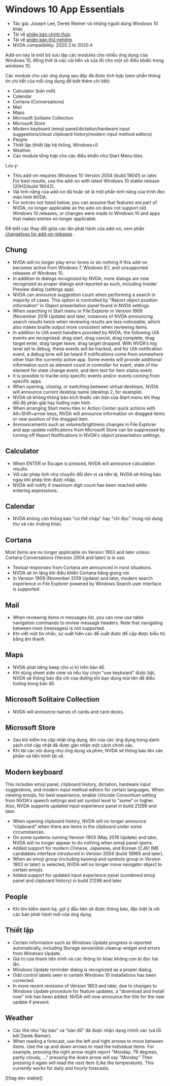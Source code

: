 # Windows 10 App Essentials #

* Tác giả: Joseph Lee, Derek Riemer và những người dùng Windows 10 khác
* Tải về [phiên bản chính thức][1]
* Tải về [phiên bản thử nghiệm][2]
* NVDA compatibility: 2020.3 to 2020.4

Add-on này là một bộ sưu tập các modules cho nhiều ứng dụng của Windows 10,
đồng thời là các cải tiến và sửa lỗi cho một số điều khiển trong windows 10.

Các module cho các ứng dụng sau đây đã được tích hợp (xem phần thông tin chi
tiết của mỗi ứng dụng để biết thêm chi tiết):

* Calculator (bản mới).
* Calendar
* Cortana (Conversations)
* Mail
* Maps
* Microsoft Solitaire Collection
* Microsoft Store
* Modern keyboard (emoji panel/dictation/hardware input suggestions/cloud
  clipboard history/modern input method editors)
* People
* Thiết lập (thiết lập hệ thống, Windows+I)
* Weather.
* Các module tổng hợp cho các điều khiển như Start Menu tiles.

Lưu ý:

* This add-on requires Windows 10 Version 2004 (build 19041) or later. For
  best results, use the add-on with latest Windows 10 stable release
  (20H2/build 19042).
* Vài tính năng của add-on đã hoặc sẽ là một phần tính năng của trình đọc
  màn hình NVDA.
* For entries not listed below, you can assume that features are part of
  NVDA, no longer applicable as the add-on does not support old Windows 10
  releases, or changes were made to Windows 10 and apps that makes entries
  no longer applicable.

Để biết các thay đổi giữa các lần phát hành của add-on, xem phần [changelogs
for add-on releases][3] .

## Chung

* NVDA will no longer play error tones or do nothing if this add-on becomes
  active from Windows 7, Windows 8.1, and unsupported releases of Windows
  10.
* In addition to dialogs recognized by NVDA, more dialogs are now recognized
  as proper dialogs and reported as such, including Insider Preview dialog
  (settings app).
* NVDA can announce suggestion count when performing a search in majority of
  cases. This option is controlled by "Report object position information"
  in Object presentation panel found in NVDA settings.
* When searching in Start menu or File Explorer in Version 1909 (November
  2019 Update) and later, instances of NVDA announcing search results twice
  when reviewing results are less noticeable, which also makes braille
  output more consistent when reviewing items.
* In addition to UIA event handlers provided by NVDA, the following UIA
  events are recognized: drag start, drag cancel, drag complete, drag target
  enter, drag target leave, drag target dropped. With NVDA's log level set
  to debug, these events will be tracked, and for UIA notification event, a
  debug tone will be heard if notifications come from somewhere other than
  the currently active app. Some events will provide additional information
  such as element count in controller for event, state of the element for
  state change event, and item text for item status event.
* It is possible to tracke only specific events and/or events coming from
  specific apps.
* When opening, closing, or switching between virtual desktops, NVDA will
  announce current desktop name (desktop 2, for example).
* NVDA sẽ không thông báo kích thước văn bản của Start menu khi thay đổi độ
  phân giải hay hướng màn hình.
* When arranging Start menu tiles or Action Center quick actions with
  Alt+Shift+arrow keys, NVDA will announce information on dragged items or
  new position of the dragged item.
* Announcements such as volume/brightness changes in File Explorer and app
  update notifications from Microsoft Store can be suppressed by turning off
  Report Notifications in NVDA's object presentation settings.

## Calculator

* When ENTER or Escape is pressed, NVDA will announce calculation results.
* Với các phép tính như chuyển đổi đơn vị và tiền tệ, NVDA sẽ thông báo ngay
  khi phép tính được nhập.
* NVDA will notify if maximum digit count has been reached while entering
  expressions.

## Calendar

* NVDA không còn thông báo "có thể nhập" hay "chỉ đọc" trong nội dung thư và
  các trường khác.

## Cortana

Most items are no longer applicable on Version 1903 and later unless Cortana
Conversations (Version 2004 and later) is in use.

* Textual responses from Cortana are announced in most situations.
* NVDA sẽ im lặng khi điều khiển Cortana bằng giọng nói.
* In Version 1909 (November 2019 Update) and later, modern search experience
  in File Explorer powered by Windows Search user interface is supported.

## Mail

* When reviewing items in messages list, you can now use table navigation
  commands to review message headers. Note that navigating between rows
  (messages) is not supported.
* Khi viết một tin nhắn, sự xuất hiện các đề xuất được đề cập được biểu thị
  bằng âm thanh.

## Maps

* NVDA phát tiếng beep cho vị trí trên bản đồ.
* Khi dùng  street side view và nếu tùy chọn "use keyboard" được bật, NVDA
  sẽ thông báo địa chỉ của đường khi bạn dùng mũi tên để điều hướng trong
  bản đồ.

## Microsoft Solitaire Collection

* NVDA will announce names of cards and card decks.

## Microsoft Store

* Sau khi kiểm tra cập nhật ứng dụng, tên của các ứng dụng trong danh sách
  chờ cập nhật đã được gán nhãn một cách chính xác.
* Khi tải các nội dung như ứng dụng và phim, NVDA sẽ thông báo tên sản phẩm
  và tiến trình tải về.

## Modern keyboard

This includes emoji panel, clipboard history, dictation, hardware input
suggestions, and modern input method editors for certain languages. When
viewing emojis, for best experience, enable Unicode Consortium setting from
NVDA's speech settings and set symbol level to "some" or higher. Also, NVDA
supports updated input experience panel in build 21296 and later.

* When opening clipboard history, NVDA will no longer announce "clipboard"
  when there are items in the clipboard under some circumstances.
* On some systems running Version 1903 (May 2019 Update) and later, NVDA
  will no longer appear to do nothing when emoji panel opens.
* Added support for modern Chinese, Japanese, and Korean (CJK) IME
  candidates interface introduced in Version 2004 (build 18965 and later).
* When an emoji group (including kaomoji and symbols group in Version 1903
  or later) is selected, NVDA will no longer move navigator object to
  certain emojis.
* Added support for updated input experience panel (combined emoji panel and
  clipboard history) in build 21296 and later.

## People

* Khi tìm kiếm danh bạ, gợi ý đầu tiên sẽ được thông báo, đặc biệt là với
  các bản phát hành mới của ứng dụng.

## Thiết lập

* Certain information such as Windows Update progress is reported
  automatically, including Storage sense/disk cleanup widget and errors from
  Windows Update.
* Giá trị của thanh tiến trình và các thông tin khác không còn bị đọc hai
  lần.
* Windows Update reminder dialog is recognized as a proper dialog.
* Odd control labels seen in certain Windows 10 installations has been
  corrected.
* In more recent revisions of Version 1803 and later, due to changes to
  Windows Update procedure for feature updates, a "download and install now"
  link has been added. NVDA will now announce the title for the new update
  if present.

## Weather

* Các thẻ như "dự báo" và "bản đồ" đã được nhận dạng chính xác (vá lỗi bởi
  Derek Riemer).
* When reading a forecast, use the left and right arrows to move between
  items. Use the up and down arrows to read the individual items. For
  example, pressing the right arrow might report "Monday: 79 degrees, partly
  cloudy, ..." pressing the down arrow will say "Monday" Then pressing it
  again will read the next item (Like the temperature). This currently works
  for daily and hourly forecasts.

[[!tag dev stable]]

[1]: https://addons.nvda-project.org/files/get.php?file=w10

[2]: https://addons.nvda-project.org/files/get.php?file=w10-dev

[3]: https://github.com/josephsl/wintenapps/wiki/w10changelog
